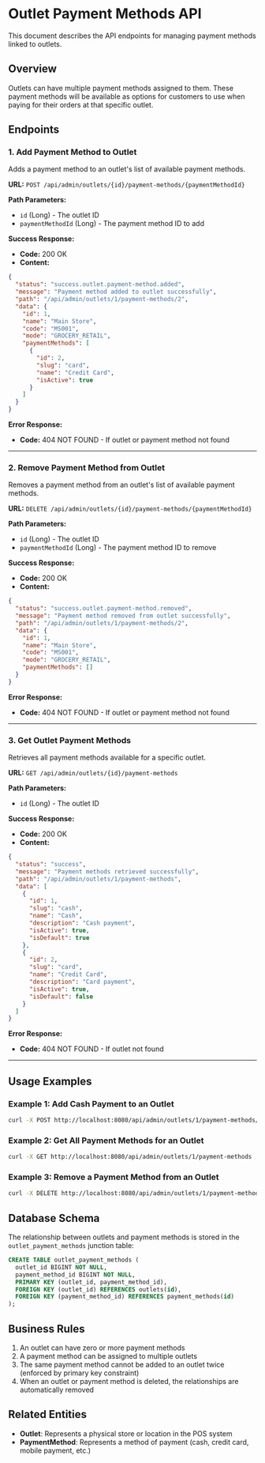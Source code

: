 # Outlet Payment Methods API

This document describes the API endpoints for managing payment methods linked to outlets.

## Overview

Outlets can have multiple payment methods assigned to them. These payment methods will be available as options for customers to use when paying for their orders at that specific outlet.

## Endpoints

### 1. Add Payment Method to Outlet

Adds a payment method to an outlet's list of available payment methods.

**URL:** `POST /api/admin/outlets/{id}/payment-methods/{paymentMethodId}`

**Path Parameters:**
- `id` (Long) - The outlet ID
- `paymentMethodId` (Long) - The payment method ID to add

**Success Response:**
- **Code:** 200 OK
- **Content:**
```json
{
  "status": "success.outlet.payment-method.added",
  "message": "Payment method added to outlet successfully",
  "path": "/api/admin/outlets/1/payment-methods/2",
  "data": {
    "id": 1,
    "name": "Main Store",
    "code": "MS001",
    "mode": "GROCERY_RETAIL",
    "paymentMethods": [
      {
        "id": 2,
        "slug": "card",
        "name": "Credit Card",
        "isActive": true
      }
    ]
  }
}
```

**Error Response:**
- **Code:** 404 NOT FOUND - If outlet or payment method not found

---

### 2. Remove Payment Method from Outlet

Removes a payment method from an outlet's list of available payment methods.

**URL:** `DELETE /api/admin/outlets/{id}/payment-methods/{paymentMethodId}`

**Path Parameters:**
- `id` (Long) - The outlet ID
- `paymentMethodId` (Long) - The payment method ID to remove

**Success Response:**
- **Code:** 200 OK
- **Content:**
```json
{
  "status": "success.outlet.payment-method.removed",
  "message": "Payment method removed from outlet successfully",
  "path": "/api/admin/outlets/1/payment-methods/2",
  "data": {
    "id": 1,
    "name": "Main Store",
    "code": "MS001",
    "mode": "GROCERY_RETAIL",
    "paymentMethods": []
  }
}
```

**Error Response:**
- **Code:** 404 NOT FOUND - If outlet or payment method not found

---

### 3. Get Outlet Payment Methods

Retrieves all payment methods available for a specific outlet.

**URL:** `GET /api/admin/outlets/{id}/payment-methods`

**Path Parameters:**
- `id` (Long) - The outlet ID

**Success Response:**
- **Code:** 200 OK
- **Content:**
```json
{
  "status": "success",
  "message": "Payment methods retrieved successfully",
  "path": "/api/admin/outlets/1/payment-methods",
  "data": [
    {
      "id": 1,
      "slug": "cash",
      "name": "Cash",
      "description": "Cash payment",
      "isActive": true,
      "isDefault": true
    },
    {
      "id": 2,
      "slug": "card",
      "name": "Credit Card",
      "description": "Card payment",
      "isActive": true,
      "isDefault": false
    }
  ]
}
```

**Error Response:**
- **Code:** 404 NOT FOUND - If outlet not found

---

## Usage Examples

### Example 1: Add Cash Payment to an Outlet

```bash
curl -X POST http://localhost:8080/api/admin/outlets/1/payment-methods/1
```

### Example 2: Get All Payment Methods for an Outlet

```bash
curl -X GET http://localhost:8080/api/admin/outlets/1/payment-methods
```

### Example 3: Remove a Payment Method from an Outlet

```bash
curl -X DELETE http://localhost:8080/api/admin/outlets/1/payment-methods/2
```

## Database Schema

The relationship between outlets and payment methods is stored in the `outlet_payment_methods` junction table:

```sql
CREATE TABLE outlet_payment_methods (
  outlet_id BIGINT NOT NULL,
  payment_method_id BIGINT NOT NULL,
  PRIMARY KEY (outlet_id, payment_method_id),
  FOREIGN KEY (outlet_id) REFERENCES outlets(id),
  FOREIGN KEY (payment_method_id) REFERENCES payment_methods(id)
);
```

## Business Rules

1. An outlet can have zero or more payment methods
2. A payment method can be assigned to multiple outlets
3. The same payment method cannot be added to an outlet twice (enforced by primary key constraint)
4. When an outlet or payment method is deleted, the relationships are automatically removed

## Related Entities

- **Outlet**: Represents a physical store or location in the POS system
- **PaymentMethod**: Represents a method of payment (cash, credit card, mobile payment, etc.)
